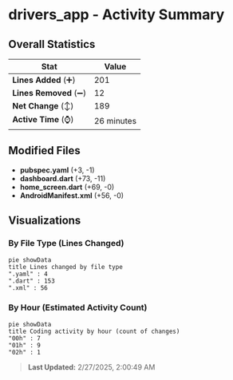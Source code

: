 # drivers_app - Activity Summary 

## Overall Statistics

| Stat                   | Value                                                             |
| ---------------------- | ----------------------------------------------------------------- |
| **Lines Added** (➕)   | 201                                          |
| **Lines Removed** (➖) | 12                                        |
| **Net Change** (↕)    | 189                |
| **Active Time** (⌚)   | 26 minutes |


## Modified Files
- **pubspec.yaml** (+3, -1)
- **dashboard.dart** (+73, -11)
- **home_screen.dart** (+69, -0)
- **AndroidManifest.xml** (+56, -0)

## Visualizations

### By File Type (Lines Changed)

```mermaid
pie showData
title Lines changed by file type
".yaml" : 4
".dart" : 153
".xml" : 56
```

### By Hour (Estimated Activity Count)

```mermaid
pie showData
title Coding activity by hour (count of changes)
"00h" : 7
"01h" : 9
"02h" : 1
```


> **Last Updated:** 2/27/2025, 2:00:49 AM